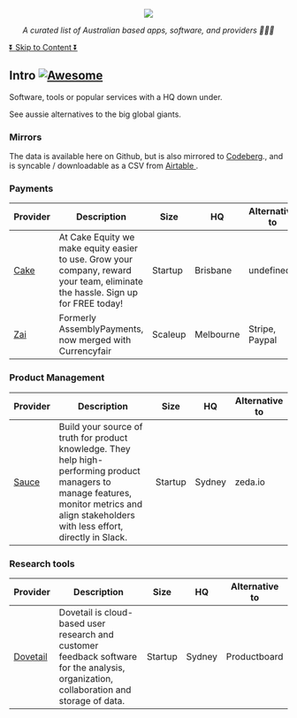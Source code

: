 <p align="center"><a href="https://github.com/adamxweb/awesome-aussie"><img src="https://user-images.githubusercontent.com/6800453/186151249-93583703-0d56-4adc-878b-82cd596e845d.png" /></a></p>

*<p align="center">A curated list of Australian based apps, software, and providers 🦘🇦🇺</p>*

[⏬ Skip to Content ⏬](#)

## Intro [![Awesome](https://awesome.re/badge.svg)](https://awesome.re)
Software, tools or popular services with a HQ down under.

See aussie alternatives to the big global giants.





### Mirrors
The data is available here on Github, but is also mirrored to [Codeberg](https://codeberg.org/adamxweb/awesome-aussie)., and is syncable / downloadable as a CSV from [Airtable ](https://airtable.com/shrZWCu5DHbHFezJl).



### Payments
| Provider | Description | Size | HQ | Alternative to |
| --- | --- | --- | --- | --- |
| [Cake](https://cakeequity.com/au/) | At Cake Equity we make equity easier to use. Grow your company, reward your team, eliminate the hassle. Sign up for FREE today! | Startup | Brisbane | undefined |
| [Zai](https://www.hellozai.com) | Formerly AssemblyPayments, now merged with Currencyfair | Scaleup | Melbourne | Stripe, Paypal |
### Product Management
| Provider | Description | Size | HQ | Alternative to |
| --- | --- | --- | --- | --- |
| [Sauce](https://sauce.app/) | Build your source of truth for product knowledge. They help high-performing product managers to manage features, monitor metrics and align stakeholders with less effort, directly in Slack. | Startup | Sydney | zeda.io |
### Research tools
| Provider | Description | Size | HQ | Alternative to |
| --- | --- | --- | --- | --- |
| [Dovetail](https://dovetailapp.com/) | Dovetail is cloud-based user research and customer feedback software for the analysis, organization, collaboration and storage of data. | Startup | Sydney | Productboard |
